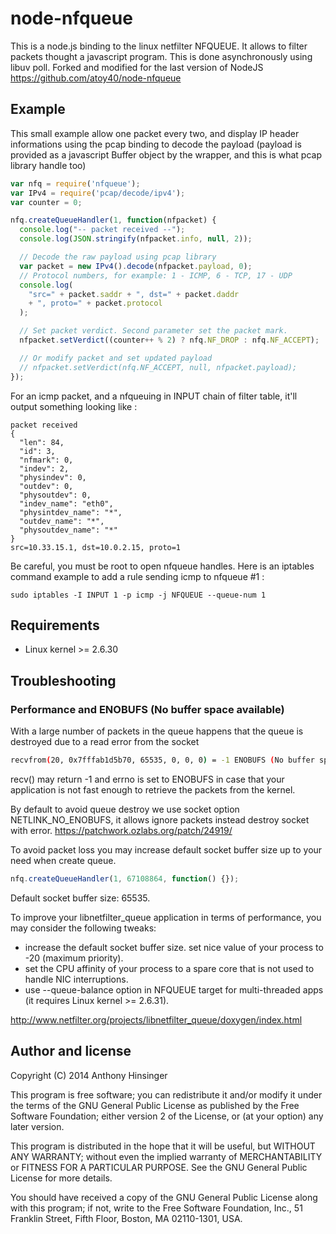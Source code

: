 node-nfqueue
============

This is a node.js binding to the linux netfilter NFQUEUE. It allows to filter packets thought a javascript program.
This is done asynchronously using libuv poll. Forked and modified for the last version of NodeJS https://github.com/atoy40/node-nfqueue


## Example

This small example allow one packet every two, and display IP header informations using the pcap binding to decode the payload (payload is provided as a javascript Buffer object by the wrapper, and this is what pcap library handle too)
```js
var nfq = require('nfqueue');
var IPv4 = require('pcap/decode/ipv4');
var counter = 0;

nfq.createQueueHandler(1, function(nfpacket) {
  console.log("-- packet received --");
  console.log(JSON.stringify(nfpacket.info, null, 2));

  // Decode the raw payload using pcap library
  var packet = new IPv4().decode(nfpacket.payload, 0);
  // Protocol numbers, for example: 1 - ICMP, 6 - TCP, 17 - UDP
  console.log(
    "src=" + packet.saddr + ", dst=" + packet.daddr
    + ", proto=" + packet.protocol
  );

  // Set packet verdict. Second parameter set the packet mark.
  nfpacket.setVerdict((counter++ % 2) ? nfq.NF_DROP : nfq.NF_ACCEPT);

  // Or modify packet and set updated payload
  // nfpacket.setVerdict(nfq.NF_ACCEPT, null, nfpacket.payload);
});
```
For an icmp packet, and a nfqueuing in INPUT chain of filter table, it'll output something looking like :

    packet received
    {
      "len": 84,
      "id": 3,
      "nfmark": 0,
      "indev": 2,
      "physindev": 0,
      "outdev": 0,
      "physoutdev": 0,
      "indev_name": "eth0",
      "physintdev_name": "*",
      "outdev_name": "*",
      "physoutdev_name": "*"
    }
    src=10.33.15.1, dst=10.0.2.15, proto=1

Be careful, you must be root to open nfqueue handles. Here is an iptables command example to add a rule sending icmp to nfqueue #1 :

    sudo iptables -I INPUT 1 -p icmp -j NFQUEUE --queue-num 1

## Requirements
  - Linux kernel >= 2.6.30

## Troubleshooting

### Performance and ENOBUFS (No buffer space available)

With a large number of packets in the queue happens that the queue is destroyed due to a read error from the socket

```sh
recvfrom(20, 0x7fffab1d5b70, 65535, 0, 0, 0) = -1 ENOBUFS (No buffer space available)
```
recv() may return -1 and errno is set to ENOBUFS in case that your application is not fast enough to retrieve the packets from the kernel.

By default to avoid queue destroy we use socket option NETLINK_NO_ENOBUFS, it allows ignore packets instead destroy socket with error.
https://patchwork.ozlabs.org/patch/24919/

To avoid packet loss you may increase default socket buffer size up to your need when create queue.
```js
nfq.createQueueHandler(1, 67108864, function() {});
```
Default socket buffer size: 65535.

To improve your libnetfilter_queue application in terms of performance, you may consider the following tweaks:

- increase the default socket buffer size.
set nice value of your process to -20 (maximum priority).
- set the CPU affinity of your process to a spare core that is not used to handle NIC interruptions.
- use --queue-balance option in NFQUEUE target for multi-threaded apps (it requires Linux kernel >= 2.6.31).

http://www.netfilter.org/projects/libnetfilter_queue/doxygen/index.html

## Author and license

Copyright (C) 2014  Anthony Hinsinger

This program is free software; you can redistribute it and/or
modify it under the terms of the GNU General Public License
as published by the Free Software Foundation; either version 2
of the License, or (at your option) any later version.

This program is distributed in the hope that it will be useful,
but WITHOUT ANY WARRANTY; without even the implied warranty of
MERCHANTABILITY or FITNESS FOR A PARTICULAR PURPOSE.  See the
GNU General Public License for more details.

You should have received a copy of the GNU General Public License
along with this program; if not, write to the Free Software
Foundation, Inc., 51 Franklin Street, Fifth Floor, Boston, MA  02110-1301, USA.
